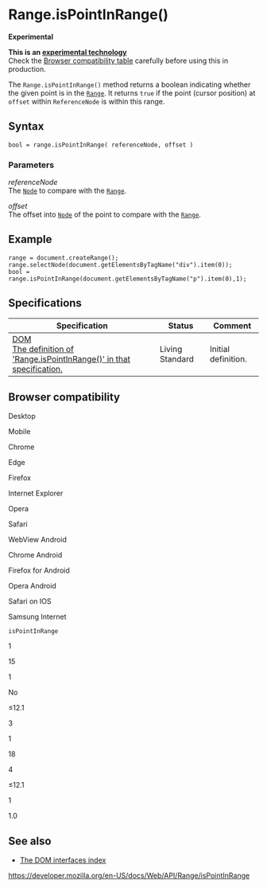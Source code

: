 Range.isPointInRange()
======================

**Experimental**

**This is an [experimental technology](https://developer.mozilla.org/en-US/docs/MDN/Guidelines/Conventions_definitions#experimental)**  
Check the [Browser compatibility table](#browser_compatibility) carefully before using this in production.

The `Range.isPointInRange()` method returns a boolean indicating whether the given point is in the [`Range`](../range). It returns `true` if the point (cursor position) at `offset` within `ReferenceNode` is within this range.

Syntax
------

    bool = range.isPointInRange( referenceNode, offset )

### Parameters

*referenceNode*  
The [`Node`](../node) to compare with the [`Range`](../range).

*offset*  
The offset into [`Node`](../node) of the point to compare with the [`Range`](../range).

Example
-------

    range = document.createRange();
    range.selectNode(document.getElementsByTagName("div").item(0));
    bool = range.isPointInRange(document.getElementsByTagName("p").item(0),1);

Specifications
--------------

<table><thead><tr class="header"><th>Specification</th><th>Status</th><th>Comment</th></tr></thead><tbody><tr class="odd"><td><a href="https://dom.spec.whatwg.org/#dom-range-ispointinrange">DOM<br />
<span class="small">The definition of 'Range.isPointInRange()' in that specification.</span></a></td><td><span class="spec-living">Living Standard</span></td><td>Initial definition.</td></tr></tbody></table>

Browser compatibility
---------------------

Desktop

Mobile

Chrome

Edge

Firefox

Internet Explorer

Opera

Safari

WebView Android

Chrome Android

Firefox for Android

Opera Android

Safari on IOS

Samsung Internet

`isPointInRange`

1

15

1

No

≤12.1

3

1

18

4

≤12.1

1

1.0

See also
--------

-   [The DOM interfaces index](../document_object_model)

<a href="https://developer.mozilla.org/en-US/docs/Web/API/Range/isPointInRange" class="_attribution-link">https://developer.mozilla.org/en-US/docs/Web/API/Range/isPointInRange</a>

